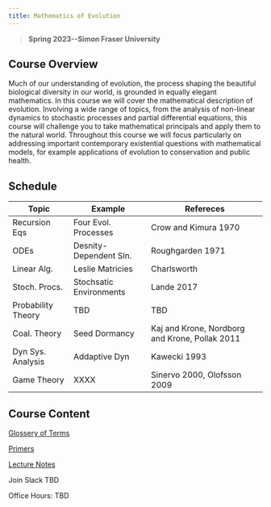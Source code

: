 ```yaml
---
title: Mathematics of Evolution
---
```


> **Spring 2023--Simon Fraser University**

## Course Overview
Much of our understanding of evolution, the process shaping the beautiful biological diversity in our world, is grounded in equally elegant mathematics.  In this course we will cover the mathematical description of evolution. Involving a wide range of topics, from the analysis of non-linear dynamics to stochastic processes and partial differential equations, this course will challenge you to take mathematical principals and apply them to the natural world.  Throughout this course we will focus particularly on addressing important contemporary existential questions with mathematical models, for example applications of evolution to conservation and public health.

## Schedule
| Topic       	| Example      | Refereces		|
| ----------- 	| ----------- 	| -----------	|
| Recursion Eqs | Four Evol. Processes       	| Crow and Kimura 1970|
| ODEs	 	     	| Desnity-Dependent Sln. |Roughgarden 1971       	|
| Linear Alg. 				| Leslie Matricies | Charlsworth       	|
| Stoch. Procs. 		| Stochsatic Environments | Lande 2017       	|
| Probability Theory |TBD| TBD|
| Coal. Theory		| Seed Dormancy | Kaj and Krone, Nordborg and Krone, Pollak 2011     	|
| Dyn Sys. Analysis | Addaptive Dyn        	| Kawecki 1993       	|
| Game Theory | XXXX | Sinervo 2000, Olofsson 2009    	|


## Course Content

[Glossery of Terms](Glossary.md)

[Primers](Primers.md)

[Lecture Notes](LectureNotes.md)

Join Slack TBD

Office Hours: TBD

